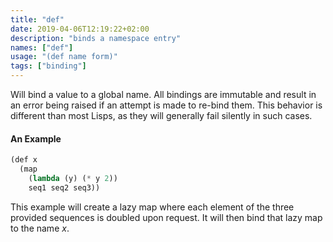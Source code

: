 ```yaml
---
title: "def"
date: 2019-04-06T12:19:22+02:00
description: "binds a namespace entry"
names: ["def"]
usage: "(def name form)"
tags: ["binding"]
---
```

Will bind a value to a global name. All bindings are immutable and result in an error being raised if an attempt is made to re-bind them. This behavior is different than most Lisps, as they will generally fail silently in such cases.

#### An Example

~~~scheme
(def x
  (map
    (lambda (y) (* y 2))
    seq1 seq2 seq3))
~~~

This example will create a lazy map where each element of the three provided sequences is doubled upon request. It will then bind that lazy map to the name *x*.
